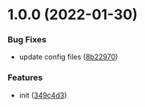 # 1.0.0 (2022-01-30)


### Bug Fixes

* update config files ([8b22970](https://github.com/dword-design/get-privacy-policy/commit/8b22970dafe4dcf2a2d32ffc4c9ac1b6f866ece7))


### Features

* init ([349c4d3](https://github.com/dword-design/get-privacy-policy/commit/349c4d33c6d6e5ff73dc11ee5dce3c2bd26c1804))
